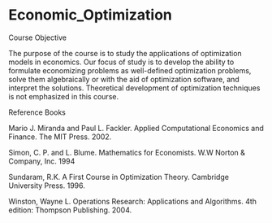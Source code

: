 # Economic_Optimization

Course Objective  
  
The purpose of the course is to study the applications of optimization models in economics. Our focus of study is to develop the ability to formulate economizing problems as well-defined optimization problems, solve them algebraically or with the aid of optimization software, and interpret the solutions. Theoretical development of optimization techniques is not emphasized in this course.  
  
Reference Books  
  
Mario J. Miranda and Paul L. Fackler. Applied Computational Economics and Finance. The MIT Press. 2002.  
  
Simon, C. P. and L. Blume. Mathematics for Economists. W.W Norton & Company, Inc. 1994  
  
Sundaram, R.K. A First Course in Optimization Theory. Cambridge University Press. 1996.  
  
Winston, Wayne L. Operations Research: Applications and Algorithms. 4th edition: Thompson Publishing. 2004.  